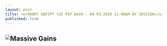 ```yaml
---
layout: post
title: <u>SHORT GBPJPY +25 PIP GAIN - 09-03-2020 11:00AM NY SESSION</u>
published: true
---
```

![Massive Gains](https://www.tradingview.com/x/R35xWkMi/)
---
